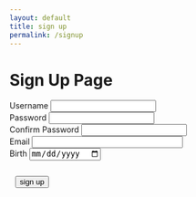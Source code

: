 ```yaml
---
layout: default
title: sign up
permalink: /signup
---
```


<h1> Sign Up Page</h1>

<div class="signcontain">
    <div class="signup">
        <div style="">
            <label class="signupL">Username</label>
            <input id = "username" type="text"/>
        </div>
        <div style="">
            <label class="signupL">Password</label>
            <input id = "password" type="password">
        </div>
        <div style="">
            <label class="signupL">Confirm Password</label>
            <input id = "confirm_password" type="password">
        </div>
        <div style="">
            <label class="signupL">Email</label>
            <input type="email" id="email" pattern=".+@globex\.com" size="30" required />
        </div>
        <div style="">
            <label class="signupL">Birth</label>
            <input id="birth" type="date">
        </div>
    </div>
    <br>
</div>
<div style="padding: 10px">
    <button id = "signUPbutton" type="submit" class="signupbtn" onclick = "signup()">sign up</button>
</div>
<div id="john"></div>
<script> 
function dateFormatter(date) {
  date = new Date(date);
  const date_string =
    ((date.getMonth() + 1).toString().length === 2
      ? date.getMonth() + 1
      : "0" + (date.getMonth() + 1).toString()) +
    "-" +
    (date.getDate().toString().length === 2
      ? date.getDate()
      : "0" + date.getDate().toString()) +
    "-" +
    date.getFullYear();
  return date_string;
}
    function signup() {
        var password = document.getElementById("password").value;
        var confirm_password = document.getElementById("confirm_password").value;
        var username = document.getElementById("username").value;
        var birth = document.getElementById('birth').value;
        var email = document.getElementById('email').value;
        const login_url = "https://y2kcoders.stu.nighthawkcodingsociety.com/api/person/username";
        const url = "https://y2kcoders.stu.nighthawkcodingsociety.com/api/person/post";
         const requestOptions1 = {
           method: 'GET', mode: 'no-cors', cache: 'no-cache',
            headers: { "content-type": "application/json" }
        };
        dob = dateFormatter(birth);
        fetch(login_url, requestOptions1)
        .then(data => {
            console.log(data);
            for (var i = 0; i < data.length; i++) {
                if (data[i]["username"] === username) {
                    alert("Username already exists");
                }
            }
        })
        .catch(error => {
            console.error('Error:', error);
        });
        if(username.length === 0){
            alert("please enter your username");
        }
        if(password.length === 0){
            alert("please enter your password");
        }
        if (dob === "") {
            alert("Please write your birth")
        }
        const post_url = url + "?email=" + email + "&name=" + username + "&password=" + password + "&dob=" + dob;
        var requestOptions = {
            method: 'POST',
            mode: 'cors',
            cache: 'no-cache',
            credentials: 'include',
        };
        if (password == confirm_password) {
            fetch(post_url, requestOptions)
                .then(response => {
                    // trap error response from Web API
                    if (response.status !== 200) {
                    const errorMsg = 'Database create error: ' + response.status;
                    console.log(errorMsg);
                    return;
                    }
                    // response contains valid result
                    response.json().then(data => {
                        console.log(data);
                        //add a table row for the new/created userid
                    })
                })
        } else {
            alert("password is not matched");
        }
    }
</script>

